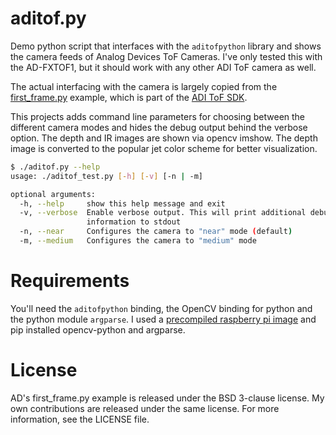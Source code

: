 # aditof.py

Demo python script that interfaces with the `aditofpython` library and shows the camera feeds of Analog Devices ToF Cameras.
I've only tested this with the AD-FXTOF1, but it should work with any other ADI ToF camera as well.

The actual interfacing with the camera is largely copied from the [first_frame.py](https://github.com/analogdevicesinc/aditof_sdk/blob/master/bindings/python/examples/first_frame/first_frame.py) example, which is part of the [ADI ToF SDK](https://github.com/analogdevicesinc/aditof_sdk).

This projects adds command line parameters for choosing between the different camera modes and hides the debug output behind the verbose option.
The depth and IR images are shown via opencv imshow.
The depth image is converted to the popular jet color scheme for better visualization.

```bash
$ ./aditof.py --help
usage: ./aditof_test.py [-h] [-v] [-n | -m]

optional arguments:
  -h, --help     show this help message and exit
  -v, --verbose  Enable verbose output. This will print additional debug
                 information to stdout
  -n, --near     Configures the camera to "near" mode (default)
  -m, --medium   Configures the camera to "medium" mode

```

# Requirements

You'll need the `aditofpython` binding, the OpenCV binding for python and the python module `argparse`.
I used a [precompiled raspberry pi image](https://github.com/analogdevicesinc/aditof_sdk#supported-embedded-platforms) and pip installed opencv-python and argparse.

# License

AD's first_frame.py example is released under the BSD 3-clause license.
My own contributions are released under the same license.
For more information, see the LICENSE file.
